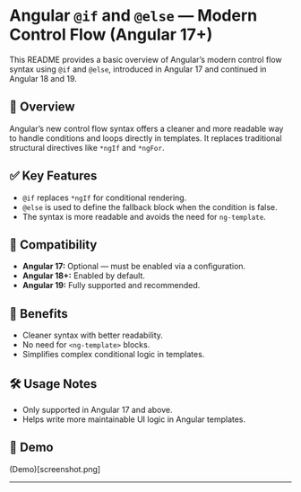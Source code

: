 # Angular `@if` and `@else` — Modern Control Flow (Angular 17+)

This README provides a basic overview of Angular’s modern control flow syntax using `@if` and `@else`, introduced in Angular 17 and continued in Angular 18 and 19.

## 📘 Overview

Angular’s new control flow syntax offers a cleaner and more readable way to handle conditions and loops directly in templates. It replaces traditional structural directives like `*ngIf` and `*ngFor`.

## ✅ Key Features

- `@if` replaces `*ngIf` for conditional rendering.
- `@else` is used to define the fallback block when the condition is false.
- The syntax is more readable and avoids the need for `ng-template`.

## 🔄 Compatibility

- **Angular 17:** Optional — must be enabled via a configuration.
- **Angular 18+:** Enabled by default.
- **Angular 19:** Fully supported and recommended.

## 🧠 Benefits

- Cleaner syntax with better readability.
- No need for `<ng-template>` blocks.
- Simplifies complex conditional logic in templates.

## 🛠️ Usage Notes

- Only supported in Angular 17 and above.
- Helps write more maintainable UI logic in Angular templates.

## 📌 Demo

(Demo)[screenshot.png]

---
